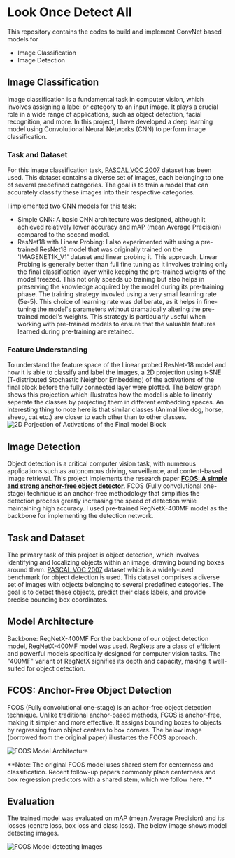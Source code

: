 # Look Once Detect All
This repository contains the codes to build and implement ConvNet based models for
* Image Classification
* Image Detection

## Image Classification
Image classification is a fundamental task in computer vision, which involves assigning a label or category to an input image. It plays a crucial role in a wide range of applications, such as object detection, facial recognition, and more. In this project, I have developed a deep learning model using Convolutional Neural Networks (CNN) to perform image classification. 

### Task and Dataset
For this image classification task, [PASCAL VOC 2007](http://host.robots.ox.ac.uk/pascal/VOC/) dataset has been used. This dataset contains a diverse set of images, each belonging to one of several predefined categories. The goal is to train a model that can accurately classify these images into their respective categories.

I implemented two CNN models for this task:

* Simple CNN: A basic CNN architecture was designed, although it achieved relatively lower accuracy and mAP (mean Average Precision) compared to the second model.
* ResNet18 with Linear Probing: I also experimented with using a pre-trained ResNet18 model that was originally trained on the 'IMAGENET1K_V1' dataset and linear probing it. This approach, Linear Probing is generally better than full fine tuning as it involves training only the final classification layer while keeping the pre-trained weights of the model freezed. This not only speeds up training but also helps in preserving the knowledge acquired by the model during its pre-training phase. The training strategy invovled using a very small learning rate (5e-5). This choice of learning rate was deliberate, as it helps in fine-tuning the model's parameters without dramatically altering the pre-trained model's weights. This strategy is particularly useful when working with pre-trained models to ensure that the valuable features learned during pre-training are retained.

### Feature Understanding
To understand the feature space of the Linear probed ResNet-18 model and how it is able to classify and label the images, a 2D projection using t-SNE (T-distributed Stochastic Neighbor Embedding) of the activations of the final block before the fully connected layer were plotted. The below graph shows this projection which illustrates how the model is able to linearly seperate the classes by projecting them in different embedding spaces. An interesting thing to note here is that similar classes (Animal like dog, horse, sheep, cat etc.) are closer to each other than to other classes.
![2D Porjection of Activations of the Final model Block]()

## Image Detection
Object detection is a critical computer vision task, with numerous applications such as autonomous driving, surveillance, and content-based image retrieval. This project implements the research paper **[FCOS: A simple and strong anchor-free object detector](https://arxiv.org/abs/2006.09214)**. FCOS (Fully convolutional one-stage) technique is an anchor-free methodology that simplifies the detection process greatly increasing the speed of detection while maintaining high accuracy. I used pre-trained RegNetX-400MF model as the backbone for implementing the detection network.

## Task and Dataset
The primary task of this project is object detection, which involves identifying and localizing objects within an image, drawing bounding boxes around them. [PASCAL VOC 2007](http://host.robots.ox.ac.uk/pascal/VOC/) dataset which is a widely-used benchmark for object detection is used. This dataset comprises a diverse set of images with objects belonging to several predefined categories. The goal is to detect these objects, predict their class labels, and provide precise bounding box coordinates.

## Model Architecture
Backbone: RegNetX-400MF
For the backbone of our object detection model, RegNetX-400MF model was used. RegNets are a class of efficient and powerful models specifically designed for computer vision tasks. The "400MF" variant of RegNetX signifies its depth and capacity, making it well-suited for object detection.

## FCOS: Anchor-Free Object Detection
FCOS (Fully convolutional one-stage) is an achor-free object detection technique. Unlike traditional anchor-based methods, FCOS is anchor-free, making it simpler and more effective. It assigns bounding boxes to objects by regressing from object centers to box corners. The below image (borrowed from the original paper) illustartes the FCOS approach.

![FCOS Model Architecture]()

**Note: The original FCOS model uses shared stem for centerness and classification. Recent follow-up papers commonly place centerness and box regression predictors with a shared stem, which we follow here. **


## Evaluation
The trained model was evaluated on mAP (mean Average Precision) and its losses (centre loss, box loss and class loss). The below image shows model detecting images.

![FCOS Model detecting Images]()
